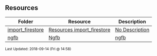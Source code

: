 ## Resources
| Folder | Resource | Description|
 | ------------|------------|------------|
 | [import_firestore](https://github.com/rugbyprof/4443-Mobile-Apps/tree/master/Resources/import_firestore) | [ Resources import_firestore ](https://github.com/rugbyprof/4443-Mobile-Apps/tree/master/Resources/import_firestore) | [ No Description](https://github.com/rugbyprof/4443-Mobile-Apps/tree/master/Resources/import_firestore) | [N/A](https://github.com/rugbyprof/4443-Mobile-Apps/tree/master/Resources/import_firestore) |
 | [ngfb](https://github.com/rugbyprof/4443-Mobile-Apps/tree/master/Resources/ngfb) | [ Ngfb](https://github.com/rugbyprof/4443-Mobile-Apps/tree/master/Resources/ngfb) | [ngfb](https://github.com/rugbyprof/4443-Mobile-Apps/tree/master/Resources/ngfb) | [ Development server](https://github.com/rugbyprof/4443-Mobile-Apps/tree/master/Resources/ngfb) | [ngfb](https://github.com/rugbyprof/4443-Mobile-Apps/tree/master/Resources/ngfb) | [ Code scaffolding](https://github.com/rugbyprof/4443-Mobile-Apps/tree/master/Resources/ngfb) | [ngfb](https://github.com/rugbyprof/4443-Mobile-Apps/tree/master/Resources/ngfb) | [ Build](https://github.com/rugbyprof/4443-Mobile-Apps/tree/master/Resources/ngfb) | [ngfb](https://github.com/rugbyprof/4443-Mobile-Apps/tree/master/Resources/ngfb) | [ Running unit tests](https://github.com/rugbyprof/4443-Mobile-Apps/tree/master/Resources/ngfb) | [ngfb](https://github.com/rugbyprof/4443-Mobile-Apps/tree/master/Resources/ngfb) | [ Running end](https://github.com/rugbyprof/4443-Mobile-Apps/tree/master/Resources/ngfb) | [to](https://github.com/rugbyprof/4443-Mobile-Apps/tree/master/Resources/ngfb) | [end tests](https://github.com/rugbyprof/4443-Mobile-Apps/tree/master/Resources/ngfb) | [ngfb](https://github.com/rugbyprof/4443-Mobile-Apps/tree/master/Resources/ngfb) | [ Further help](https://github.com/rugbyprof/4443-Mobile-Apps/tree/master/Resources/ngfb) | [N/A](https://github.com/rugbyprof/4443-Mobile-Apps/tree/master/Resources/ngfb) |

<sup>Last Updated: 2018-09-14 (Fri @ 14:58)</sup>